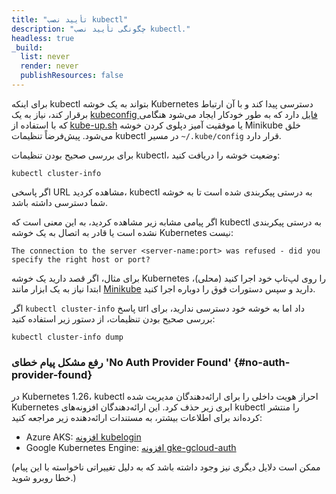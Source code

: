 ```yaml
---
title: "تأیید نصب kubectl"
description: "چگونگی تأیید نصب kubectl."
headless: true
_build:
  list: never
  render: never
  publishResources: false
---
```


برای اینکه kubectl بتواند به یک خوشه Kubernetes دسترسی پیدا کند و با آن ارتباط برقرار کند، نیاز به یک
[kubeconfig فایل](/docs/concepts/configuration/organize-cluster-access-kubeconfig/)
دارد که به طور خودکار ایجاد می‌شود هنگامی که با استفاده از
[kube-up.sh](https://github.com/kubernetes/kubernetes/blob/master/cluster/kube-up.sh)
یا موفقیت آمیز دپلوی کردن خوشه Minikube خلق می‌شود.
پیش‌فرضاً تنظیمات kubectl در مسیر `~/.kube/config` قرار دارد.

برای بررسی صحیح بودن تنظیمات kubectl، وضعیت خوشه را دریافت کنید:

```shell
kubectl cluster-info
```

اگر پاسخی URL مشاهده کردید، kubectl به درستی پیکربندی شده است تا به خوشه شما دسترسی داشته باشد.

اگر پیامی مشابه زیر مشاهده کردید، به این معنی است که kubectl به درستی پیکربندی نشده است یا قادر به اتصال به یک خوشه Kubernetes نیست:

```
The connection to the server <server-name:port> was refused - did you specify the right host or port?
```

برای مثال، اگر قصد دارید یک خوشه Kubernetes را روی لپ‌تاپ خود اجرا کنید (محلی)، ابتدا نیاز به یک ابزار مانند [Minikube](https://minikube.sigs.k8s.io/docs/start/) دارید و سپس دستورات فوق را دوباره اجرا کنید.

اگر `kubectl cluster-info` پاسخ url داد اما به خوشه خود دسترسی ندارید، برای بررسی صحیح بودن تنظیمات، از دستور زیر استفاده کنید:

```shell
kubectl cluster-info dump
```

### رفع مشکل پیام خطای 'No Auth Provider Found' {#no-auth-provider-found}

در Kubernetes 1.26، kubectl احراز هویت داخلی را برای ارائه‌دهندگان مدیریت شده Kubernetes ابری زیر حذف کرد. این ارائه‌دهندگان افزونه‌های kubectl را منتشر کرده‌اند
برای اطلاعات بیشتر، به مستندات ارائه‌دهنده زیر مراجعه کنید:

* Azure AKS: [افزونه kubelogin](https://azure.github.io/kubelogin/)
* Google Kubernetes Engine: [افزونه gke-gcloud-auth](https://cloud.google.com/kubernetes-engine/docs/how-to/cluster-access-for-kubectl#install_plugin)

(ممکن است دلایل دیگری نیز وجود داشته باشد که به دلیل تغییراتی ناخواسته با این پیام خطا روبرو شوید.)
